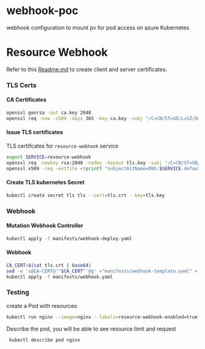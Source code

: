 # webhook-poc
webhook configuration to mount pv for pod access on azure Kubernetes 

# Resource Webhook
Refer to this [Readme.md](https://github.com/adityajoshi12/kubernetes-development/tree/main/mutating-webhook) to create client and server certificates.

### TLS Certs
#### CA Certificates
```bash
openssl genrsa -out ca.key 2048
openssl req -new -x509 -days 365 -key ca.key -subj "/C=CN/ST=GD/L=SZ/O=Acme, Inc./CN=Acme Root CA" -out ca.crt
```


#### Issue TLS certificates
TLS certifcates for `resource-webhook` service 
```bash
export SERVICE=resource-webhook
openssl req -newkey rsa:2048 -nodes -keyout tls.key -subj "/C=CN/ST=GD/L=SZ/O=Acme, Inc./CN=$SERVICE.default.svc.cluster.local" -out tls.csr
openssl x509 -req -extfile <(printf "subjectAltName=DNS:$SERVICE.default.svc.cluster.local,DNS:$SERVICE.default.svc.cluster,DNS:$SERVICE.default.svc,DNS:$SERVICE.default.svc,DNS:$SERVICE.default,DNS:$SERVICE") -days 365 -in tls.csr -CA ca.crt -CAkey ca.key -CAcreateserial -out tls.crt
```

#### Create TLS kubernetes Secret
```bash
kubectl create secret tls tls --cert=tls.crt --key=tls.key
```

### Webhook 
#### Mutation Webhook Controller
```bash
kubectl apply -f manifests/webhook-deploy.yaml
```

#### Webhook
```bash
CA_CERT=$(cat tls.crt | base64)
sed -e 's@CA-CERT@'"$CA_CERT"'@g' <"manifests/webhook-template.yaml" > manifests/webhook.yaml
kubectl apply -f manifests/webhook.yaml
```

### Testing
create a Pod with resources
```bash
kubectl run nginx --image=nginx --labels=resource-webhook-enabled=true 
```
Describe the pod, you will be able to see resource limit and request
```bash
 kubectl describe pod nginx 
```


